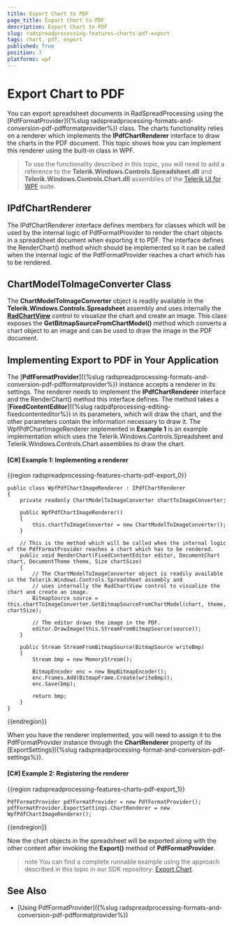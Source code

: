 ```yaml
---
title: Export Chart to PDF
page_title: Export Chart to PDF
description: Export Chart to PDF
slug: radspreadprocessing-features-charts-pdf-export
tags: chart, pdf, export
published: True
position: 7
platforms: wpf
---
```


# Export Chart to PDF

You can export spreadsheet documents in RadSpreadProcessing using the [PdfFormatProvider]({%slug radspreadprocessing-formats-and-conversion-pdf-pdfformatprovider%}) class. The charts functionality relies on a renderer which implements the **IPdfChartRenderer** interface to draw the charts in the PDF document. This topic shows how you can implement this renderer using the built-in class in WPF.

>To use the functionality described in this topic, you will need to add a reference to the **Telerik.Windows.Controls.Spreadsheet.dll** and **Telerik.Windows.Controls.Chart.dll** assemblies of the [Telerik UI for WPF](https://www.telerik.com/products/wpf/overview.aspx) suite.

## IPdfChartRenderer

The IPdfChartRenderer interface defines members for classes which will be used by the internal logic of PdfFormatProvider to render the chart objects in a spreadsheet document when exporting it to PDF. The interface defines the RenderChart() method which should be implemented so it can be called when the internal logic of the PdfFormatProvider reaches a chart which has to be rendered.

## ChartModelToImageConverter Class

The **ChartModelToImageConverter** object is readily available in the **Telerik.Windows.Controls.Spreadsheet** assembly and uses internally the [**RadChartView**](https://docs.telerik.com/devtools/wpf/controls/radchartview/overview) control to visualize the chart and create an image. This class exposes the **GetBitmapSourceFromChartModel()** method which converts a chart object to an image and can be used to draw the image in the PDF document.

## Implementing Export to PDF in Your Application

The [**PdfFormatProvider**]({%slug radspreadprocessing-formats-and-conversion-pdf-pdfformatprovider%}) instance accepts a renderer in its settings. The renderer needs to implement the **IPdfChartRenderer** interface and the RenderChart() method this interface defines. The method takes a [**FixedContentEditor**]({%slug radpdfprocessing-editing-fixedcontenteditor%}) in its parameters, which will draw the chart, and the other parameters contain the information necessary to draw it. The WpfPdfChartImageRenderer implemented in **Example 1** is an example implementation which uses the Telerik.Windows.Controls.Spreadsheet and Telerik.Windows.Controls.Chart assemblies to draw the chart.

#### [C#] Example 1: Implementing a renderer

{{region radspreadprocessing-features-charts-pdf-export_0}}
	
	public class WpfPdfChartImageRenderer : IPdfChartRenderer
	{
	    private readonly ChartModelToImageConverter chartToImageConverter;
	
	    public WpfPdfChartImageRenderer()
	    {
	        this.chartToImageConverter = new ChartModelToImageConverter();
	    }
	
	    // This is the method which will be called when the internal logic of the PdfFormatProvider reaches a chart which has to be rendered.
	    public void RenderChart(FixedContentEditor editor, DocumentChart chart, DocumentTheme theme, Size chartSize)
	    {
	        // The ChartModelToImageConverter object is readily available in the Telerik.Windows.Controls.Spreadsheet assembly and
	        // uses internally the RadChartView control to visualize the chart and create an image.
	        BitmapSource source = this.chartToImageConverter.GetBitmapSourceFromChartModel(chart, theme, chartSize);
	
	        // The editor draws the image in the PDF.
	        editor.DrawImage(this.StreamFromBitmapSource(source));
	    }
	
	    public Stream StreamFromBitmapSource(BitmapSource writeBmp)
	    {
	        Stream bmp = new MemoryStream();
	
	        BitmapEncoder enc = new BmpBitmapEncoder();
	        enc.Frames.Add(BitmapFrame.Create(writeBmp));
	        enc.Save(bmp);
	
	        return bmp;
	    }
	}
{{endregion}}

When you have the renderer implemented, you will need to assign it to the PdfFormatProvider instance through the **ChartRenderer** property of its [ExportSettings]({%slug radspreadprocessing-format-and-conversion-pdf-settings%}). 

#### [C#] Example 2: Registering the renderer

{{region radspreadprocessing-features-charts-pdf-export_1}}
	
	PdfFormatProvider pdfFormatProvider = new PdfFormatProvider();
	pdfFormatProvider.ExportSettings.ChartRenderer = new WpfPdfChartImageRenderer();
{{endregion}}

Now the chart objects in the spreadsheet will be exported along with the other content after invoking the **Export()** method of **PdfFormatProvider**.

>note You can find a complete runnable example using the approach described in this topic in our SDK repository: [Export Chart](https://github.com/telerik/document-processing-sdk/tree/master/SpreadProcessing/ExportChart).

## See Also 

* [Using PdfFormatProvider]({%slug radspreadprocessing-formats-and-conversion-pdf-pdfformatprovider%})